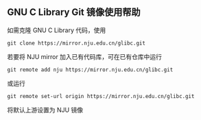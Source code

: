 
## GNU C Library Git 镜像使用帮助

如需克隆 GNU C Library 代码，使用

```
git clone https://mirror.nju.edu.cn/glibc.git
```

若要将 NJU mirror 加入已有代码库，可在已有仓库中运行

```
git remote add nju https://mirror.nju.edu.cn/glibc.git
```

或运行

```
git remote set-url origin https://mirror.nju.edu.cn/glibc.git
```

将默认上游设置为 NJU 镜像
